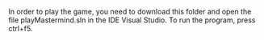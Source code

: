 In order to play the game, you need to download this folder and open the file playMastermind.sln in the IDE Visual Studio. To run the program, press ctrl+f5.
